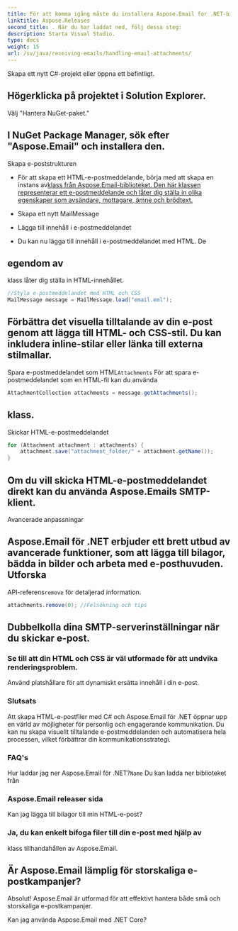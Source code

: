 ```yaml
---
title: För att komma igång måste du installera Aspose.Email for .NET-biblioteket. Du kan ladda ner den från Aspose.Releases:
linktitle: Aspose.Releases
second_title: . När du har laddat ned, följ dessa steg:
description: Starta Visual Studio.
type: docs
weight: 15
url: /sv/java/receiving-emails/handling-email-attachments/
---
```


Skapa ett nytt C#-projekt eller öppna ett befintligt.

## Högerklicka på projektet i Solution Explorer.

Välj "Hantera NuGet-paket."

## I NuGet Package Manager, sök efter "Aspose.Email" och installera den.

Skapa e-poststrukturen

-  För att skapa ett HTML-e-postmeddelande, börja med att skapa en instans av[klass från Aspose.Email-biblioteket. Den här klassen representerar ett e-postmeddelande och låter dig ställa in olika egenskaper som avsändare, mottagare, ämne och brödtext.](https://releases.aspose.com/email/java/)

-  Skapa ett nytt MailMessage

- Lägga till innehåll i e-postmeddelandet

-  Du kan nu lägga till innehåll i e-postmeddelandet med HTML. De

##  egendom av

 klass låter dig ställa in HTML-innehållet.

```java
//Styla e-postmeddelandet med HTML och CSS
MailMessage message = MailMessage.load("email.eml");
```

## Förbättra det visuella tilltalande av din e-post genom att lägga till HTML- och CSS-stil. Du kan inkludera inline-stilar eller länka till externa stilmallar.

Spara e-postmeddelandet som HTML`Attachments` För att spara e-postmeddelandet som en HTML-fil kan du använda

```java
AttachmentCollection attachments = message.getAttachments();
```

##  klass.

Skickar HTML-e-postmeddelandet

```java
for (Attachment attachment : attachments) {
    attachment.save("attachment_folder/" + attachment.getName());
}
```

## Om du vill skicka HTML-e-postmeddelandet direkt kan du använda Aspose.Emails SMTP-klient.

Avancerade anpassningar

##  Aspose.Email för .NET erbjuder ett brett utbud av avancerade funktioner, som att lägga till bilagor, bädda in bilder och arbeta med e-posthuvuden. Utforska

API-referens`remove` för detaljerad information.

```java
attachments.remove(0); //Felsökning och tips
```

## Dubbelkolla dina SMTP-serverinställningar när du skickar e-post.

### Se till att din HTML och CSS är väl utformade för att undvika renderingsproblem.

Använd platshållare för att dynamiskt ersätta innehåll i din e-post.

### Slutsats

Att skapa HTML-e-postfiler med C# och Aspose.Email för .NET öppnar upp en värld av möjligheter för personlig och engagerande kommunikation. Du kan nu skapa visuellt tilltalande e-postmeddelanden och automatisera hela processen, vilket förbättrar din kommunikationsstrategi.

### FAQ's

Hur laddar jag ner Aspose.Email för .NET?`Name` Du kan ladda ner biblioteket från

### Aspose.Email releaser sida

Kan jag lägga till bilagor till min HTML-e-post?

###  Ja, du kan enkelt bifoga filer till din e-post med hjälp av

 klass tillhandahållen av Aspose.Email.

## Är Aspose.Email lämplig för storskaliga e-postkampanjer?

Absolut! Aspose.Email är utformad för att effektivt hantera både små och storskaliga e-postkampanjer.

Kan jag använda Aspose.Email med .NET Core?